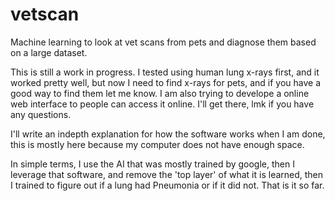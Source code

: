 # vetscan
Machine learning to look at vet scans from pets and diagnose them based on a large dataset. 

This is still a work in progress. I tested using human lung x-rays first, and it worked pretty well, but now I need to find x-rays for pets, and if you have a good way to find them let me know. I am also 
trying to develope a online web interface to people can access it online. I'll get there, lmk if you have any questions. 

I'll write an indepth explanation for how the software works when I am done, this is mostly here because my computer does not have enough space. 

In simple terms, I use the AI that was mostly trained by google, then I leverage that software, and remove the 'top layer' of what it is learned, then I 
trained to figure out if a lung had Pneumonia or if it did not. That is it so far. 

